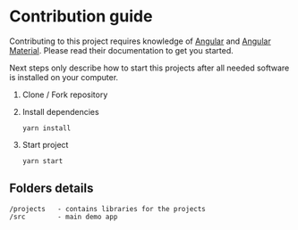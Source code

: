 # Contribution guide

Contributing to this project requires knowledge of [Angular](https://angular.io/) and [Angular Material](https://material.angular.io/). Please read their documentation to get you started. 

Next steps only describe how to start this projects after all needed software is installed on your computer.

1. Clone / Fork repository

2. Install dependencies

    `yarn install`

3. Start project

    `yarn start`

## Folders details

    /projects   - contains libraries for the projects
    /src        - main demo app
